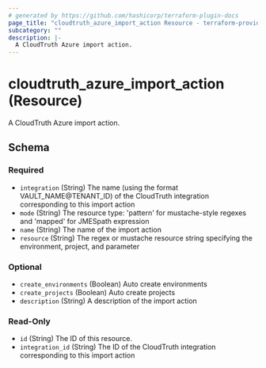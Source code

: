 ```yaml
---
# generated by https://github.com/hashicorp/terraform-plugin-docs
page_title: "cloudtruth_azure_import_action Resource - terraform-provider-cloudtruth"
subcategory: ""
description: |-
  A CloudTruth Azure import action.
---
```


# cloudtruth_azure_import_action (Resource)

A CloudTruth Azure import action.



<!-- schema generated by tfplugindocs -->
## Schema

### Required

- `integration` (String) The name (using the format VAULT_NAME@TENANT_ID) of the CloudTruth integration corresponding to this import action
- `mode` (String) The resource type: 'pattern' for mustache-style regexes and 'mapped' for JMESpath expression
- `name` (String) The name of the import action
- `resource` (String) The regex or mustache resource string specifying the environment, project, and parameter

### Optional

- `create_environments` (Boolean) Auto create environments
- `create_projects` (Boolean) Auto create projects
- `description` (String) A description of the import action

### Read-Only

- `id` (String) The ID of this resource.
- `integration_id` (String) The ID of the CloudTruth integration corresponding to this import action
